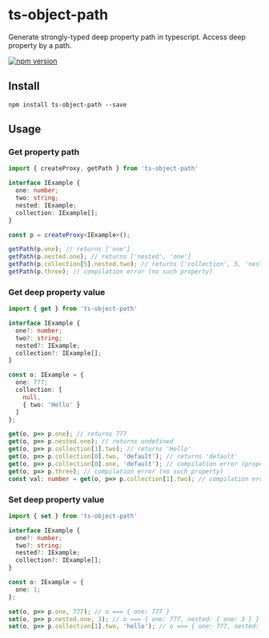 # ts-object-path
Generate strongly-typed deep property path in typescript. Access deep property by a path.

[![npm version](https://badge.fury.io/js/ts-object-path.svg)](https://badge.fury.io/js/ts-object-path)

## Install
```
npm install ts-object-path --save
```

## Usage

### Get property path
```typescript
import { createProxy, getPath } from 'ts-object-path'

interface IExample {
  one: number;
  two: string;
  nested: IExample;
  collection: IExample[];
}

const p = createProxy<IExample>();

getPath(p.one); // returns ['one']
getPath(p.nested.one); // returns ['nested', 'one']
getPath(p.collection[5].nested.two); // returns ['collection', 5, 'nested', 'two']
getPath(p.three); // compilation error (no such property)

```

### Get deep property value
```typescript
import { get } from 'ts-object-path'

interface IExample {
  one?: number;
  two?: string;
  nested?: IExample;
  collection?: IExample[];
}

const o: IExample = {
  one: 777;
  collection: [
    null,
    { two: 'Hello' }
  ]
};

get(o, p=> p.one); // returns 777
get(o, p=> p.nested.one); // returns undefined
get(o, p=> p.collection[1].two); // returns 'Hello'
get(o, p=> p.collection[0].two, 'default'); // returns 'default'
get(o, p=> p.collection[0].one, 'default'); // compilation error (property and default value types don't match)
get(o, p=> p.three); // compilation error (no such property)
const val: number = get(o, p=> p.collection[1].two); // compilation error (string is not assignable to number)

```

### Set deep property value
```typescript
import { set } from 'ts-object-path'

interface IExample {
  one?: number;
  two?: string;
  nested?: IExample;
  collection?: IExample[];
}

const o: IExample = {
  one: 1;
};

set(o, p=> p.one, 777); // o === { one: 777 }
set(o, p=> p.nested.one, 3); // o === { one: 777, nested: { one: 3 } }
set(o, p=> p.collection[1].two, 'hello'); // o === { one: 777, nested: { one: 3 }, collection: [undefined, { two: 'hello'}] }

```
